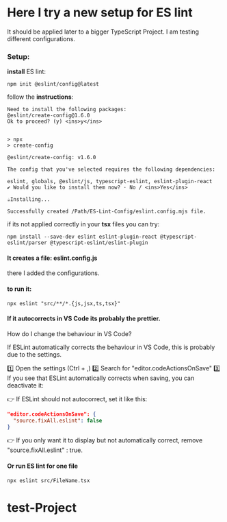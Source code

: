 # Here I try a new setup for ES lint

It should be applied later to a bigger TypeScript Project.
I am testing different configurations.

### Setup:

**install** ES lint:

```shell
npm init @eslint/config@latest
```

follow the **instructions**:

```shell
Need to install the following packages:
@eslint/create-config@1.6.0
Ok to proceed? (y) <ins>y</ins>


> npx
> create-config

@eslint/create-config: v1.6.0

The config that you've selected requires the following dependencies:

eslint, globals, @eslint/js, typescript-eslint, eslint-plugin-react
✔ Would you like to install them now? · No / <ins>Yes</ins>

☕️Installing...

Successfully created /Path/ES-Lint-Config/eslint.config.mjs file.
```

if its not applied correctly in your **tsx** files you can try:

```shell
npm install --save-dev eslint eslint-plugin-react @typescript-eslint/parser @typescript-eslint/eslint-plugin
```

#### It creates a file: eslint.config.js

there I added the configurations.

#### to run it:

```shell
npx eslint "src/**/*.{js,jsx,ts,tsx}"
```

#### If it autocorrects in VS Code its probably the prettier.

How do I change the behaviour in VS Code?

If ESLint automatically corrects the behaviour in VS Code, this is probably due to the settings.

1️⃣ Open the settings (Ctrl + ,)
2️⃣ Search for "editor.codeActionsOnSave"
3️⃣ If you see that ESLint automatically corrects when saving, you can deactivate it:

👉 If ESLint should not autocorrect, set it like this:

```json
"editor.codeActionsOnSave": {
  "source.fixAll.eslint": false
}
```

👉 If you only want it to display but not automatically correct, remove "source.fixAll.eslint" : true.

#### Or run ES lint for one file

```shell
npx eslint src/FileName.tsx
```

# test-Project

